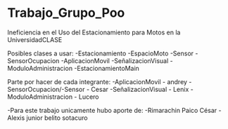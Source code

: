 # Trabajo_Grupo_Poo
 Ineficiencia en el Uso del Estacionamiento para Motos en la UniversidadCLASE

Posibles clases a usar:
-Estacionamiento
-EspacioMoto
-Sensor
-SensorOcupacion
-AplicacionMovil
-SeñalizacionVisual
-ModuloAdministracion
-EstacionamientoMain

Parte por hacer de cada integrante:
-AplicacionMovil - andrey
-SensorOcupacion/-Sensor - Cesar
-SeñalizacionVisual  - Lenix
-ModuloAdministracion - Lucero

-Para este trabajo unicamente hubo aporte de:
-Rimarachin Paico César
-Alexis junior belito sotacuro

